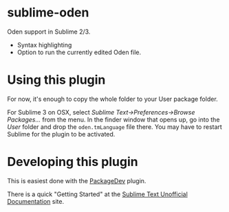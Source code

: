 # sublime-oden
Oden support in Sublime 2/3.

- Syntax highlighting
- Option to run the currently edited Oden file.

# Using this plugin

For now, it's enough to copy the whole folder to your User package folder.

For Sublime 3 on OSX, select _Sublime Text->Preferences->Browse Packages..._ from the menu. In the finder window that opens up, go into the _User_ folder and drop the `oden.tmLanguage` file there. You may have to restart Sublime for the plugin to be activated.

# Developing this plugin

This is easiest done with the [PackageDev](https://github.com/SublimeText/PackageDev) plugin.

There is a quick "Getting Started" at the [Sublime Text Unofficial Documentation](http://docs.sublimetext.info/en/latest/extensibility/syntaxdefs.html) site.
